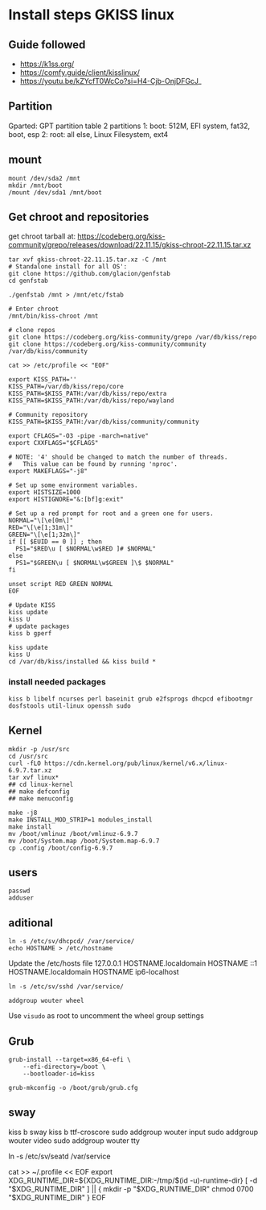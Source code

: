 # Install steps GKISS linux

## Guide followed
- https://k1ss.org/
- https://comfy.guide/client/kisslinux/
- https://youtu.be/kZYcfT0WcCo?si=H4-Cjb-OnjDFGcJ_

## Partition
Gparted:
    GPT partition table
    2 partitions
        1: boot: 512M, EFI system, fat32, boot, esp
        2: root: all else, Linux Filesystem, ext4
    
## mount
```
mount /dev/sda2 /mnt
mkdir /mnt/boot
/mount /dev/sda1 /mnt/boot
```

## Get chroot and repositories
get chroot tarball at: https://codeberg.org/kiss-community/grepo/releases/download/22.11.15/gkiss-chroot-22.11.15.tar.xz

```
tar xvf gkiss-chroot-22.11.15.tar.xz -C /mnt
# Standalone install for all OS':
git clone https://github.com/glacion/genfstab
cd genfstab

./genfstab /mnt > /mnt/etc/fstab

# Enter chroot
/mnt/bin/kiss-chroot /mnt

# clone repos
git clone https://codeberg.org/kiss-community/grepo /var/db/kiss/repo
git clone https://codeberg.org/kiss-community/community /var/db/kiss/community
```
```
cat >> /etc/profile << "EOF"

export KISS_PATH=''
KISS_PATH=/var/db/kiss/repo/core
KISS_PATH=$KISS_PATH:/var/db/kiss/repo/extra
KISS_PATH=$KISS_PATH:/var/db/kiss/repo/wayland

# Community repository
KISS_PATH=$KISS_PATH:/var/db/kiss/community/community

export CFLAGS="-O3 -pipe -march=native"
export CXXFLAGS="$CFLAGS"

# NOTE: '4' should be changed to match the number of threads.
# 	This value can be found by running 'nproc'.
export MAKEFLAGS="-j8"

# Set up some environment variables.
export HISTSIZE=1000
export HISTIGNORE="&:[bf]g:exit"

# Set up a red prompt for root and a green one for users.
NORMAL="\[\e[0m\]"
RED="\[\e[1;31m\]"
GREEN="\[\e[1;32m\]"
if [[ $EUID == 0 ]] ; then
  PS1="$RED\u [ $NORMAL\w$RED ]# $NORMAL"
else
  PS1="$GREEN\u [ $NORMAL\w$GREEN ]\$ $NORMAL"
fi

unset script RED GREEN NORMAL
EOF
```
```
# Update KISS
kiss update
kiss U
# update packages
kiss b gperf

kiss update
kiss U
cd /var/db/kiss/installed && kiss build *
```
### install needed packages
```
kiss b libelf ncurses perl baseinit grub e2fsprogs dhcpcd efibootmgr dosfstools util-linux openssh sudo
```

## Kernel
```
mkdir -p /usr/src
cd /usr/src
curl -fLO https://cdn.kernel.org/pub/linux/kernel/v6.x/linux-6.9.7.tar.xz
tar xvf linux*
## cd linux-kernel
## make defconfig
## make menuconfig

make -j8
make INSTALL_MOD_STRIP=1 modules_install
make install
mv /boot/vmlinuz /boot/vmlinuz-6.9.7
mv /boot/System.map /boot/System.map-6.9.7
cp .config /boot/config-6.9.7
```
## users
```
passwd
adduser 
```

## aditional
```
ln -s /etc/sv/dhcpcd/ /var/service/
echo HOSTNAME > /etc/hostname
```

Update the /etc/hosts file
127.0.0.1  HOSTNAME.localdomain  HOSTNAME
::1        HOSTNAME.localdomain  HOSTNAME  ip6-localhost

```
ln -s /etc/sv/sshd /var/service/
```
```
addgroup wouter wheel
```

Use `visudo` as root to uncomment the wheel group settings


## Grub
```
grub-install --target=x86_64-efi \
    --efi-directory=/boot \
    --bootloader-id=kiss

grub-mkconfig -o /boot/grub/grub.cfg
```



## sway
kiss b sway
kiss b ttf-croscore
sudo addgroup wouter input
sudo addgroup wouter video
sudo addgroup wouter tty

ln -s /etc/sv/seatd /var/service

cat >> ~/.profile << EOF
export XDG_RUNTIME_DIR=${XDG_RUNTIME_DIR:-/tmp/$(id -u)-runtime-dir}
[ -d "$XDG_RUNTIME_DIR" ] || {
        mkdir -p   "$XDG_RUNTIME_DIR"
        chmod 0700 "$XDG_RUNTIME_DIR"
}
EOF